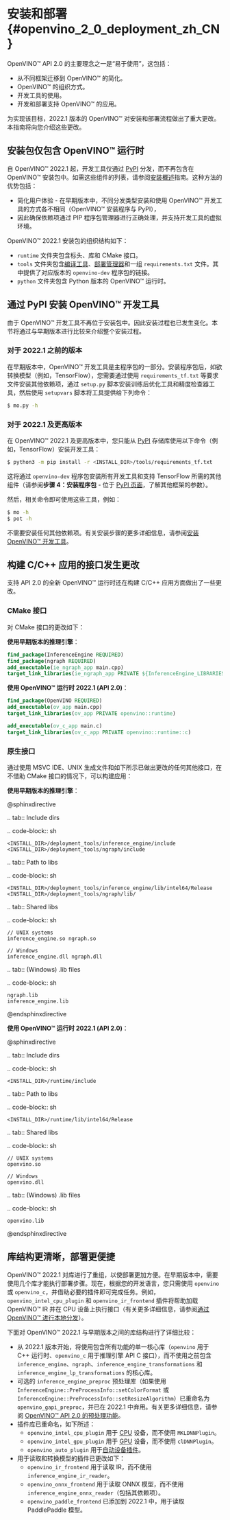 # 安装和部署{#openvino_2_0_deployment_zh_CN}

OpenVINO™ API 2.0 的主要理念之一是“易于使用”，这包括：
* 从不同框架迁移到 OpenVINO™ 的简化。
* OpenVINO™ 的组织方式。
* 开发工具的使用。
* 开发和部署支持 OpenVINO™ 的应用。

为实现该目标，2022.1 版本的 OpenVINO™ 对安装和部署流程做出了重大更改。本指南将向您介绍这些更改。

## 安装包仅包含 OpenVINO™ 运行时

自 OpenVINO™ 2022.1 起，开发工具仅通过 [PyPI](https://pypi.org/project/openvino-dev/) 分发，而不再包含在 OpenVINO™ 安装包中。如需这些组件的列表，请参阅[安装概述](../../../install_guides/installing-openvino-overview.md)指南。这种方法的优势包括：

* 简化用户体验 - 在早期版本中，不同分发类型安装和使用 OpenVINO™ 开发工具的方式各不相同（OpenVINO™ 安装程序与 PyPI），
* 因此确保依赖项通过 PIP 程序包管理器进行正确处理，并支持开发工具的虚拟环境。

OpenVINO™ 2022.1 安装包的组织结构如下：

- `runtime` 文件夹包含标头、库和 CMake 接口。
- `tools` 文件夹包含[编译工具](../../../tools/compile_tool/README_zh_CN.md)、[部署管理器](../../OV_Runtime_UG/deployment/deployment-manager-tool.md)和一组 `requirements.txt` 文件。其中提供了对应版本的 `openvino-dev` 程序包的链接。
- `python` 文件夹包含 Python 版本的 OpenVINO™ 运行时。

## 通过 PyPI 安装 OpenVINO™ 开发工具

由于 OpenVINO™ 开发工具不再位于安装包中。因此安装过程也已发生变化。本节将通过与早期版本进行比较来介绍整个安装过程。

### 对于 2022.1 之前的版本

在早期版本中，OpenVINO™ 开发工具是主程序包的一部分。安装程序包后，如欲转换模型（例如，TensorFlow），您需要通过使用 `requirements_tf.txt` 等要求文件安装其他依赖项，通过 `setup.py` 脚本安装训练后优化工具和精度检查器工具，然后使用 `setupvars` 脚本将工具提供给下列命令：

```sh
$ mo.py -h
```

### 对于 2022.1 及更高版本

在 OpenVINO™ 2022.1 及更高版本中，您只能从 [PyPI](https://pypi.org/project/openvino-dev/) 存储库使用以下命令（例如，TensorFlow）安装开发工具：

```sh
$ python3 -m pip install -r <INSTALL_DIR>/tools/requirements_tf.txt 
```

这将通过 `openvino-dev` 程序包安装所有开发工具和支持 TensorFlow 所需的其他组件（请参阅**步骤 4：安装程序包** - 位于 [PyPI 页面](https://pypi.org/project/openvino-dev/)，了解其他框架的参数）。

然后，相关命令即可使用这些工具，例如：

```sh
$ mo -h
$ pot -h
```

不需要安装任何其他依赖项。有关安装步骤的更多详细信息，请参阅[安装 OpenVINO™ 开发工具](../../install_guides/installing-model-dev-tools.md)。

## 构建 C/C++ 应用的接口发生更改

支持 API 2.0 的全新 OpenVINO™ 运行时还在构建 C/C++ 应用方面做出了一些更改。

### CMake 接口

对 CMake 接口的更改如下：

**使用早期版本的推理引擎**：

```cmake
find_package(InferenceEngine REQUIRED)
find_package(ngraph REQUIRED)
add_executable(ie_ngraph_app main.cpp)
target_link_libraries(ie_ngraph_app PRIVATE ${InferenceEngine_LIBRARIES} ${NGRAPH_LIBRARIES})
```

**使用 OpenVINO™ 运行时 2022.1 (API 2.0)**：

```cmake
find_package(OpenVINO REQUIRED)
add_executable(ov_app main.cpp)
target_link_libraries(ov_app PRIVATE openvino::runtime)

add_executable(ov_c_app main.c)
target_link_libraries(ov_c_app PRIVATE openvino::runtime::c)
```

### 原生接口

通过使用 MSVC IDE、UNIX 生成文件和如下所示已做出更改的任何其他接口，在不借助 CMake 接口的情况下，可以构建应用：

**使用早期版本的推理引擎**：

@sphinxdirective

.. tab:: Include dirs

  .. code-block:: sh
    
    <INSTALL_DIR>/deployment_tools/inference_engine/include
    <INSTALL_DIR>/deployment_tools/ngraph/include

.. tab:: Path to libs

  .. code-block:: sh

    <INSTALL_DIR>/deployment_tools/inference_engine/lib/intel64/Release
    <INSTALL_DIR>/deployment_tools/ngraph/lib/

.. tab:: Shared libs

  .. code-block:: sh

    // UNIX systems
    inference_engine.so ngraph.so

    // Windows
    inference_engine.dll ngraph.dll

.. tab:: (Windows) .lib files

  .. code-block:: sh
  
    ngraph.lib
    inference_engine.lib

@endsphinxdirective

**使用 OpenVINO™ 运行时 2022.1 (API 2.0)**：

@sphinxdirective

.. tab:: Include dirs

  .. code-block:: sh

    <INSTALL_DIR>/runtime/include

.. tab:: Path to libs

  .. code-block:: sh

    <INSTALL_DIR>/runtime/lib/intel64/Release

.. tab:: Shared libs

  .. code-block:: sh

    // UNIX systems
    openvino.so

    // Windows
    openvino.dll

.. tab:: (Windows) .lib files

  .. code-block:: sh

    openvino.lib

@endsphinxdirective

## 库结构更清晰，部署更便捷

OpenVINO™ 2022.1 对库进行了重组，以使部署更加方便。在早期版本中，需要使用几个库才能执行部署步骤。现在，根据您的开发语言，您只需使用 `openvino` 或 `openvino_c`，并借助必要的插件即可完成任务。例如，`openvino_intel_cpu_plugin` 和 `openvino_ir_frontend` 插件将帮助加载 OpenVINO™ IR 并在 CPU 设备上执行接口（有关更多详细信息，请参阅[通过 OpenVINO™ 进行本地分发](../deployment/local-distribution.md)）。

下面对 OpenVINO™ 2022.1 与早期版本之间的库结构进行了详细比较：

* 从 2022.1 版本开始，将使用包含所有功能的单一核心库（`openvino` 用于 C++ 运行时、`openvino_c` 用于推理引擎 API C 接口），而不使用之前包含 `inference_engine`、`ngraph`、`inference_engine_transformations` 和 `inference_engine_lp_transformations` 的核心库。
* 可选的 `inference_engine_preproc` 预处理库（如果使用 `InferenceEngine::PreProcessInfo::setColorFormat` 或 `InferenceEngine::PreProcessInfo::setResizeAlgorithm`）已重命名为 `openvino_gapi_preproc`，并已在 2022.1 中弃用。有关更多详细信息，请参阅 [OpenVINO™ API 2.0 的预处理功能](preprocessing_zh_CN.md)。
* 插件库已重命名，如下所述：
   * `openvino_intel_cpu_plugin` 用于 [CPU](../supported_plugins/CPU_zh_CN.md) 设备，而不使用 `MKLDNNPlugin`。
   * `openvino_intel_gpu_plugin` 用于 [GPU](../supported_plugins/GPU_zh_CN.md) 设备，而不使用 `clDNNPlugin`。
   * `openvino_auto_plugin` 用于[自动设备插件](../auto_device_selection.md)。
* 用于读取和转换模型的插件已更改如下：
   * `openvino_ir_frontend` 用于读取 IR，而不使用 `inference_engine_ir_reader`。
   * `openvino_onnx_frontend` 用于读取 ONNX 模型，而不使用 `inference_engine_onnx_reader`（包括其依赖项）。
   * `openvino_paddle_frontend` 已添加到 2022.1 中，用于读取 PaddlePaddle 模型。

<!-----
Older versions of OpenVINO had several core libraries and plugin modules:
- Core: `inference_engine`, `ngraph`, `inference_engine_transformations`, `inference_engine_lp_transformations`
- Optional `inference_engine_preproc` preprocessing library (if `InferenceEngine::PreProcessInfo::setColorFormat` or `InferenceEngine::PreProcessInfo::setResizeAlgorithm` are used)
- Plugin libraries:
 - `MKLDNNPlugin` for [CPU](../supported_plugins/CPU_zh_CN.md) device
 - `clDNNPlugin` for [GPU](../supported_plugins/GPU_zh_CN.md) device
 - `MultiDevicePlugin` for [Multi-device execution](../multi_device.md)
 - others
- Plugins to read and convert a model:
 - `inference_engine_ir_reader` to read OpenVINO IR
 - `inference_engine_onnx_reader` (with its dependencies) to read ONNX models
Now, the modularity is more clear:
- A single core library with all the functionality `openvino` for C++ runtime
- `openvino_c` with Inference Engine API C interface
- **Deprecated** Optional `openvino_gapi_preproc` preprocessing library (if `InferenceEngine::PreProcessInfo::setColorFormat` or `InferenceEngine::PreProcessInfo::setResizeAlgorithm` are used)
 - Use [preprocessing capabilities from OpenVINO 2.0](../preprocessing_overview.md)
- Plugin libraries with clear names:
 - `openvino_intel_cpu_plugin`
 - `openvino_intel_gpu_plugin`
 - `openvino_auto_plugin`
 - others
- Plugins to read and convert models:
 - `openvino_ir_frontend` to read OpenVINO IR
 - `openvino_onnx_frontend` to read ONNX models
 - `openvino_paddle_frontend` to read Paddle models
---->

